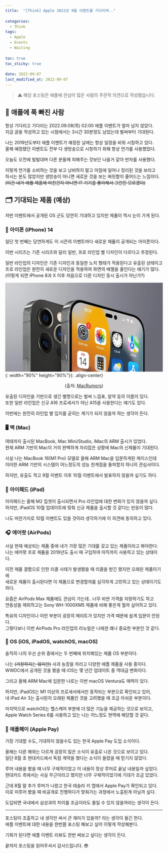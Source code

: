 ```yaml
---
title:  "[Think] Apple 2022년 9월 이벤트를 기다리며.."

categories:
  - Think
tags:
  - Apple
  - Events
  - Waiting

toc: true
toc_sticky: true

date: 2022-09-07
last_modified_at: 2022-09-07
---
```


> ⚠️ 해당 포스팅은 애플에 관심이 많은 사람의 주관적 의견으로 작성됐습니다.

## 🍎 애플에 푹 빠진 사람
항상 기다리고 기다리는 2022.09.08(목) 02:00 애플 이벤트가 얼마 남지 않았다.  
지금 글을 작성하고 있는 시점에서는 3시간 30분정도 남았는데 벌써부터 기대된다.

나는 2019년도부터 애플 이벤트가 예정된 날에는 항상 일정을 비워 시청하고 있다.  
올해 예정됐던 이벤트도 전부 다 생방송으로 시청하기 위해 항상 연가를 사용했었다.  

오늘도 오전에 빌빌대며 다른 분들께 피해주는 것보단 나을거 같아 반차를 사용했다.

이렇게 연가를 소비하는 것을 보고 낭비하지 말고 아침에 일어나 정리된 것을 보라고  
하시는 분도 많았지만 생방송이 아니면 새로운 것을 보는 짜릿함이 줄어드는 느낌이다.  
~~(이건 내가 애플 제품에 미친건지 아니면 IT 기기를 좋아해서 그런진 모르겠다)~~

## 🗂 기대되는 제품 (예상)
저번 이벤트에서 공개된 OS 군도 당연히 기대하고 있지만 제품이 역시 눈이 가게 된다.

### 📱 아이폰 (iPhone) 14
일단 첫 번째는 당연하게도 이 시즌의 이벤트마다 새로운 제품이 공개되는 아이폰이다.

이번 시리즈는 기존 시리즈와 달리 일반, 프로 라인업 별 디자인이 다르다고 추정된다.  

일반 라인업의 디자인은 기존 디자인과 동일한 노치 형태가 적용된다고 유출된 상태이고  
프로 라인업은 완전히 새로운 디자인을 적용하여 화면의 배젤을 줄인다는 얘기가 많다.  
(이렇게 되면 iPhone 8과 X 이후 처음으로 다른 디자인 동시 출시가 아닌가?)

![image](../../assets/image/Post/Think/Wait-for-2022-09-Apple-events/1.jpg "크래킹 페이지 확인"){: width="90%" height="90%"}{: .align-center}  
<center>

(출처: [MacRumors](https://www.macrumors.com/roundup/iphone-14/))

</center>

유출된 디자인을 기반으로 생긴 별명으로는 벌써 느낌표, 알약 등의 이름이 있다.   
또한 일반 라인업은 신규 A16 프로세서가 아닌 A15을 사용한다는 얘기도 있다.

이번에는 완전히 라인업 별 입지를 굳히는 계기가 되지 않을까 하는 생각이 든다.

### 🖥 맥 (Mac)
여태까지 출시된 MacBook, Mac Mini/Studio, iMac의 ARM 출시가 있었다.  
현재 ARM 기반의 Mac이 거의 완벽하게 자리잡은 상황에 Mac의 신제품이 기대된다.  

사실 나는 MacBook 16(M1 Pro) 모델로 올해 ARM Mac을 입문하게된 케이스인데  
이러한 ARM 기반의 시스템이 어느정도의 성능 한계점을 돌파할지 하나의 관심사이다.

하지만, 유출도 적고 9월 이벤트 이후 10월 이벤트에서 발표하지 않을까 싶기도 하다.

### 📲 아이패드 (iPad)
아이패드는 올해 M2 칩셋이 출시되면서 Pro 라인업에 대한 변화가 있지 않을까 싶다.  
하지만, iPadOS 10월 업데이트에 맞춰 신규 제품을 출시할 것 같다는 반응이 많다.

나도 마찬가지로 10월 이벤트도 있을 것이라 생각하기에 이 의견에 동의하고 있다.

### 🎧 에어팟 (AirPods)
사실 현재 예상되는 제품 중에 내가 가장 많은 기대를 갖고 있는 제품이라고 봐야한다.  
나는 에어팟 프로 제품을 2019년도 출시 때 구입하여 아직까지 사용하고 있는 상태이다.

이전 제품 결함으로 인한 리콜 사태가 발생됐을 때 리콜을 받긴 했지만 오래된 제품이기에  
새로운 제품이 출시된다면 이 제품으로 변경할까를 심각하게 고민하고 있는 상태이기도 하다.

요즘은 AirPods Max 제품에도 관심이 가는데.. 너무 비싼 가격을 자랑하기도 하고  
연동성을 제외하고는 Sony WH-1000XM5 제품에 비해 좋은게 뭘까 싶어하고 있다.

특유의 디자인이나 이런 부분이 굉장히 메리트가 있지만 가격 때문에 쉽게 입문이 안된다.  
그렇다보니 이번 AirPods Pro 라인업의 리뉴얼은 나에겐 꽤나 중요한 부분인 것 같다.

### 🍏 OS (iOS, iPadOS, watchOS, macOS)
솔직히 나의 우선 순위 중에서는 두 번째에 위치해있는 제품 OS 부분이다.  

나는 ~~(거창하지는 않지만)~~ 사과 농장을 차리고 다양한 애플 제품을 사용 중이다.  
WWDC에서 공개된 것을 봤을 때 iOS는 몇 년간 업데이트 중 역대급 변화이다.

그리고 올해 ARM Mac에 입문한 나로는 이번 macOS Ventura도 매력이 있다.  

하지만, iPadOS는 M1 이상의 프로세서에서만 동작되는 부분으로 확인되고 있어,   
내 iPad Air 3는 출시된지 오래된 제품인 것을 고려했을 때 조금 아쉬운 부분이다.  

마지막으로 watchOS는 헬스케어 부분에 더 많은 기능을 제공하는 것으로 보이고,  
Apple Watch Series 6를 사용하고 있는 나는 어느정도 현역에 해당할 것 같다.

### 👝 애플페이 (Apple Pay)
가장 기대할 수도, 기대하지 않을수도 있는 한국 Apple Pay 도입 소식이다.  

올해는 다른 해와는 다르게 굉장히 많은 소식이 유출로 나온 것으로 보이고 있다.  
일단 8월 초 현대카드에서 독점 계약을 했다는 소식이 들렸을 때 믿기지 않았다.  

루머 내용을 봤을 때 너무 구체적이었고 이 내용이 정상 루머로 끝날 내용일까 싶었다.  
현대카드 측에서는 사실 무근이라고 했지만 너무 구체적이었기에 기대가 조금 있었다.

근데 8월 말 추가 루머가 나왔고 한국 테슬라 키 앱에서 Apple Pay가 확인되고 있다.  
이로 미루어 봤을 때 비공개로 진행하다가 맞춰가는 과정에서 노출된게 아닐까 싶다.

도입되면 국내에서 삼성과의 차이를 조금이라도 줄일 수 있지 않을까라는 생각이 든다.

---

포스팅이 조촐하고 내 생각만 써서 큰 재미가 있을까? 라는 생각이 들긴 한다.  
애플 이벤트에 대한 내용을 한번쯤 포스팅 해보고 싶어 이렇게 작성해본다.

기회가 된다면 애플 이벤트 리뷰도 한번 써보고 싶다는 생각이 든다.

끝까지 포스팅을 읽어주셔서 감사드립니다. 😎